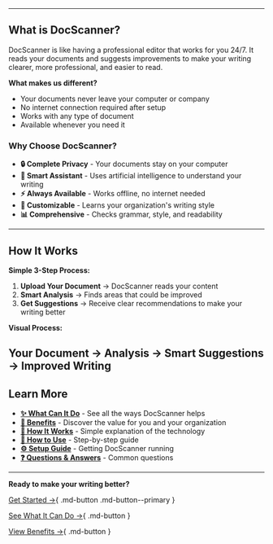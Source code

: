 <div class="hero-section" style="background-image: url('images/logo-docscanner.png'); background-size: cover; background-position: center; background-repeat: no-repeat; min-height: 500px; position: relative; margin: -20px -20px 40px -20px; border-radius: 15px;">
</div>

---

## What is DocScanner?

DocScanner is like having a professional editor that works for you 24/7. It reads your documents and suggests improvements to make your writing clearer, more professional, and easier to read.

**What makes us different?**

- Your documents never leave your computer or company
- No internet connection required after setup
- Works with any type of document
- Available whenever you need it

### Why Choose DocScanner?

- **🔒 Complete Privacy** - Your documents stay on your computer
- **🤖 Smart Assistant** - Uses artificial intelligence to understand your writing
- **⚡ Always Available** - Works offline, no internet needed
- **🎯 Customizable** - Learns your organization's writing style
- **📊 Comprehensive** - Checks grammar, style, and readability

---

## How It Works

**Simple 3-Step Process:**

1. **Upload Your Document** → DocScanner reads your content
2. **Smart Analysis** → Finds areas that could be improved
3. **Get Suggestions** → Receive clear recommendations to make your writing better

**Visual Process:**

Your Document → Analysis → Smart Suggestions → Improved Writing
---

## Learn More

- **[✨ What Can It Do](features.md)** - See all the ways DocScanner helps
- **[🎯 Benefits](benefits.md)** - Discover the value for you and your organization
- **[🔧 How It Works](technology.md)** - Simple explanation of the technology
- **[📖 How to Use](usage.md)** - Step-by-step guide
- **[⚙️ Setup Guide](how-to-use.md)** - Getting DocScanner running
- **[❓ Questions & Answers](faq.md)** - Common questions

---

**Ready to make your writing better?**

[Get Started →](how-to-use.md){ .md-button .md-button--primary }

[See What It Can Do →](features.md){ .md-button }

[View Benefits →](benefits.md){ .md-button }
